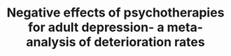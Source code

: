 --- 
abstract: '' 
authors: 
 - P Cuijpers
 -  M Reijnders
 -  E Karyotaki
 -  L de Wit
 -  admin
doi: '' 
featured: false 
publication: '*Journal of affective disorders*, 76' 
publication_short: '' 
publishDate: '2018-01-01' 
title: 'Negative effects of psychotherapies for adult depression- a meta-analysis of deterioration rates' 
url_code: '' 
url_dataset: '' 
url_pdf: '' 
url_poster: '' 
url_project: '' 
url_slides: '' 
url_source: '' 
url_video: '' 
---